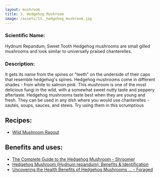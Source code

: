 ```yaml
---
layout: mushroom
title: 3. Hedgehog Mushroom
image: /assets/13._hedgehog_mushroom.jpg
---
```


### Scientific Name:
Hydnum Repandum, Sweet Tooth Hedgehog mushrooms are small gilled mushrooms and look similar to universally praised chanterelles.

### Description:
It gets its name from the spines or "teeth" on the underside of their caps that resemble hedgehog's spines. Hedgehog mushrooms come in different shades  - from white to salmon pink. This mushroom is one of the most delicious fungi in the wild, with a somewhat sweet nutty taste and peppery aftertaste. Hedgehog mushrooms taste best when they are young and fresh. They can be used in any dish where you would use chanterelles - sautés, soups, sauces, and stews. Try using them in this scrumptious

## Recipes:
- [Wild Mushroom Ragout](https://www.sidechef.com/de/recipes/159/wild_mushroom_ragout/)

## Benefits and uses:
- [The Complete Guide to the Hedgehog Mushroom - Shroomer](https://www.shroomer.com/hedgehog-mushroom/)
- [Hedgehog Mushroom (Hydnum repandum): Benefits & Identification](https://healing-mushrooms.net/archives/hydnum-repandum.html)
- [Uncovering the Health Benefits of Hedgehog Mushrooms ... - Foraged](https://www.foraged.com/blog/hedgehog-mushrooms-health-benefits)
